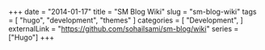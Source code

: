+++
date = "2014-01-17"
title = "SM Blog Wiki"
slug = "sm-blog-wiki"
tags = [
    "hugo",
    "development",
    "themes"
]
categories = [
    "Development",
]
externalLink = "https://github.com/sohailsami/sm-blog/wiki"
series = ["Hugo"]
+++
